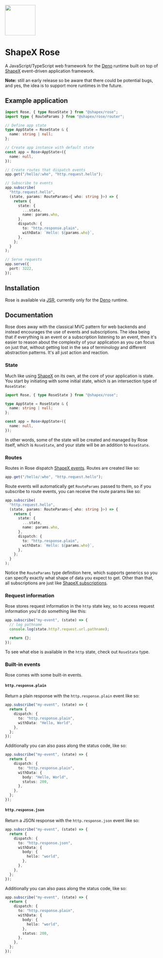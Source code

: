 <img src="https://github.com/user-attachments/assets/803506b1-759c-4142-bf75-141efa122641" width="100" height="100" />

# ShapeX Rose

A JavaScript/TypeScript web framework for the [Deno](https://deno.com) runtime built on top of [ShapeX](https://github.com/tryshapex/shapex) event-driven application framework.

**Note:** still an early release so be aware that there could be potential bugs, and yes, the idea is to support more runtimes in the future.

## Example application

```typescript
import Rose, { type RoseState } from "@shapex/rose";
import type { RouteParams } from "@shapex/rose/router";

// Define app state
type AppState = RoseState & {
  name: string | null;
};

// Create app instance with default state
const app = Rose<AppState>({
  name: null,
});

// Create routes that dispatch events
app.get("/hello/:who", "http.request.hello");

// Subscribe to events
app.subscribe(
  "http.request.hello",
  (state, params: RouteParams<{ who: string }>) => {
    return {
      state: {
        ...state,
        name: params.who,
      },
      dispatch: {
        to: "http.response.plain",
        withData: `Hello: ${params.who}`,
      },
    };
  }
);

// Serve requests
app.serve({
  port: 3222,
});
```

## Installation

Rose is available via [JSR](https://jsr.io/@shapex/rose), currently only for the [Deno](https://deno.com) runtime.

## Documentation

Rose does away with the classical MVC pattern for web backends and instead encourages the use of events and subscriptions. The idea being that if everything is an event or a subscription listening to an event, then it's easier to reason about the complexity of your application as you can focus on just that, without getting lost in the sea of terminology and different abstraction patterns. It's all just action and reaction.

### State

Much like using [ShapeX]() on its own, at the core of your application is state. You start by initiating with some initial state, which is an intersection type of `RoseState`:

```typescript
import Rose, { type RoseState } from "@shapex/rose";

type AppState = RoseState & {
  name: string | null;
};

const app = Rose<AppState>({
  name: null,
});
```

In other words, some of the state will be created and managed by Rose itself, which is `RoseState`, and your state will be an addition to `RoseState`.

### Routes

Routes in Rose dispatch [ShapeX events](https://github.com/tryshapex/shapex?tab=readme-ov-file#events). Routes are created like so:

```typescript
app.get("/hello/:who", "http.request.hello");
```

Route events will automatically get `RouteParams` passed to them, so if you subscribe to route events, you can receive the route params like so:

```typescript
app.subscribe(
  "http.request.hello",
  (state, params: RouteParams<{ who: string }>) => {
    return {
      state: {
        ...state,
        name: params.who,
      },
      dispatch: {
        to: "http.response.plain",
        withData: `Hello: ${params.who}`,
      },
    };
  }
);
```

Notice the `RouteParams` type definition here, which supports generics so you can specify exactly what shape of data you expect to get. Other than that, all subscriptions are just like [ShapeX subscriptions](https://github.com/tryshapex/shapex?tab=readme-ov-file#subscriptions).

### Request information

Rose stores request information in the `http` state key, so to access request information you'd do something like this:

```typescript
app.subscribe("my-event", (state) => {
  // log pathname
  console.log(state.http?.request.url.pathname);

  return {};
});
```

To see what else is available in the `http` state, check out `RoseState` type.

### Built-in events

Rose comes with some built-in events.

#### `http.response.plain`

Return a plain response with the `http.response.plain` event like so:

```typescript
app.subscribe("my-event", (state) => {
  return {
    dispatch: {
      to: "http.response.plain",
      withData: "Hello, World",
    },
  };
});
```

Additionally you can also pass along the status code, like so:

```typescript
app.subscribe("my-event", (state) => {
  return {
    dispatch: {
      to: "http.response.plain",
      withData: {
        body: "Hello, World",
        status: 200,
      },
    },
  };
});
```

#### `http.response.json`

Return a JSON response with the `http.response.json` event like so:

```typescript
app.subscribe("my-event", (state) => {
  return {
    dispatch: {
      to: "http.response.json",
      withData: {
        body: {
          hello: "world",
        },
      },
    },
  };
});
```

Additionally you can also pass along the status code, like so:

```typescript
app.subscribe("my-event", (state) => {
  return {
    dispatch: {
      to: "http.response.plain",
      withData: {
        body: {
          hello: "world",
        },
        status: 200,
      },
    },
  };
});
```
